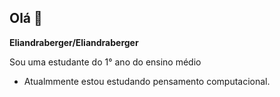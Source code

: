## Olá 👋


**Eliandraberger/Eliandraberger** 

Sou uma estudante do 1° ano do ensino médio


- Atualmmente estou estudando pensamento computacional.

